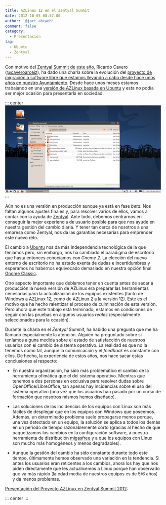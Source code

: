 ```yaml
---
title: AZLinux 12 en el Zentyal Summit
date: 2012-10-05 08:57:00
author: '@jact_abcweb'
comment: false
category:
  - Presentación
tag:
  - Ubuntu
  - Zentyal
---
```


Con motivo del [Zentyal Summit de este año](https://web.archive.org/web/20121011230620/http://events.zentyal.com/zentyal-summit-2012/), Ricardo Cavero ([@caveroarceiz](https://twitter.com/caveroarceiz)), ha dado una charla sobre la evolución del [proyecto de migración a software libre que estamos llevando a cabo desde hace unos años en nuestro Ayuntamiento](2011-02-21-liberamos-migracion-escritorio). Desde hace unos meses estamos trabajando en una [versión de AZLinux basada en Ubuntu](2012-05-28-azlinux-3-ha-muerto) y esta no podía ser mejor ocasión para presentarla en sociedad.

<!-- more -->

::: center
![Nuevo escritorio en AZLinux 12](/img/azlinux-12-beta.png 'Nuevo escritorio en AZLinux 12')
:::

Aún no es una versión en producción aunque ya está en fase _beta_. Nos faltan algunos ajustes finales y, para resolver varios de ellos, vamos a contar con la ayuda de [Zentyal](http://www.zentyal.com/). Ante todo, debemos centrarnos en conseguir la mejor experiencia de usuario posible para que nos ayude en nuestra gestión del cambio diaria. Y tener tan cerca de nosotros a una empresa como Zentyal, nos da las garantías necesarias para emprender este nuevo reto.

El cambio a [Ubuntu](http://www.ubuntu.com/) nos da más independencia tecnológica de la que teníamos pero, sin embargo, nos ha cambiado el paradigma de escritorio que hasta entonces conocíamos con _Gnome 2_. La elección del nuevo entorno de escritorio no ha estado exenta de dudas e incertidumbres y esperamos no habernos equivocado demasiado en nuestra opción final: [Gnome Classic](https://www.psychocats.net/ubuntu/classicgnome).

Otro aspecto importante que debíamos tener en cuenta antes de sacar a producción la nueva versión de AZLinux era preparar las herramientas necesarias para la actualización de los equipos existentes (tanto de Windows a AZLinux 12, como de AZLinux 2 a la versión 12). Este es el motivo que ha hecho ralentizar el proceso de culminación de esta versión. Pero ahora que este trabajo está terminado, estamos en condiciones de seguir con las pruebas en algunos usuarios _reales_ (especialmente seleccionados para la ocasión).

Durante la charla en el _Zentyal Summit_, ha habido una pregunta que me ha llamado especialmente la atención. Alguien ha preguntado sobre si teníamos alguna medida sobre el estado de satisfacción de nuestros usuarios con el cambio de sistema operativo. La realidad es que no la tenemos como tal, aunque la comunicación y el _feedback_ es constante con ellos. De hecho, la experiencia de estos años, nos hace sacar estas conclusiones al respecto:

- En nuestra organización, ha sido más problemático el cambio de la herramienta ofimática que el del sistema operativo. Mientras que tenemos a dos personas en exclusiva para resolver dudas sobre OpenOffice/LibreOffice, tan apenas hay incidencias sobre el uso del sistema operativo (una vez que los usuarios han pasado por un curso de formación que nosotros mismos hemos diseñado).

- Las soluciones de las incidencias de los equipos con Linux son más fáciles de desplegar que en los equipos con Windows que poseemos. Además, un determinado problema suele propagarse menos porque, una vez detectado en un equipo, la solución se aplica a todos los demás en un período de tiempo razonablemente corto (gracias al hecho de que paquetizamos los cambios en la configuración software, a nuestra herramienta de distribución [migasfree](http://migasfree.org/) y a que los equipos con Linux son mucho más homogéneos y menos degradables).

- Aunque la gestión del cambio ha sido constante durante todo este tiempo, últimamente hemos observado una variación en la tendencia. Si antes los usuarios eran reticentes a los cambios, ahora los hay que nos piden directamente que les actualicemos a Linux porque han observado que va más rápido (la edad media de nuestros equipos es de 5/6 años) y da menos problemas.

[Presentación del Proyecto AZLinux en Zentyal Summit 2012](/files/windows2linuxv2.pdf):

::: center
<PDF url="/files/windows2linuxv2.pdf" />
:::
